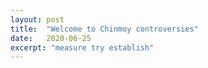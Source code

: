 ```yaml
---
layout: post
title:  "Welcome to Chinmoy controversies"
date:   2020-06-25
excerpt: "measure try establish"
---
```

